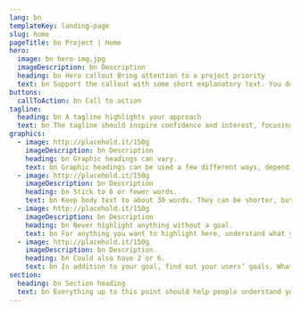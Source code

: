 ```yaml
---
lang: bn
templateKey: landing-page
slug: home
pageTitle: bn Project | Home
hero:
  image: bn hero-img.jpg
  imageDescription: bn Description
  heading: bn Hero callout Bring attention to a project priority
  text: bn Support the callout with some short explanatory text. You don’t need more than a couple of sentences.
buttons:
  callToAction: bn Call to action
tagline:
  heading: bn A tagline highlights your approach
  text: bn The tagline should inspire confidence and interest, focusing on the value that your overall approach offers to your audience. Use a heading typeface and keep your tagline to just a few words, and don’t confuse or mystify. Use the right side of the grid to explain the tagline a bit more. What are your goals? How do you do your work? Write in the present tense, and stay brief here. People who are interested can find details on internal pages.
graphics:
  - image: http://placehold.it/150g
    imageDescription: bn Description
    heading: bn Graphic headings can vary.
    text: bn Graphic headings can be used a few different ways, depending on what your landing page is for. Highlight your values, specific program areas, or results.
  - image: http://placehold.it/150g
    imageDescription: bn Description
    heading: bn Stick to 6 or fewer words.
    text: bn Keep body text to about 30 words. They can be shorter, but try to be somewhat balanced across all four. It creates a clean appearance with good spacing.
  - image: http://placehold.it/150g
    imageDescription: bn Description
    heading: bn Never highlight anything without a goal.
    text: bn For anything you want to highlight here, understand what your users know now, and what activity or impression you want from them after they see it.
  - image: http://placehold.it/150g
    imageDescription: bn Description
    heading: bn Could also have 2 or 6.
    text: bn In addition to your goal, find out your users’ goals. What do they want to know or do that supports your mission? Use these headings to show these.
section:
  heading: bn Section heading
  text: bn Everything up to this point should help people understand your agency or project who you are, your goal or mission, and how you approach it. Use this section to encourage them to act. Describe why they should get in touch here, and use an active verb on the button below. “Get in touch,” “Learn more,” and so on.
---
```

